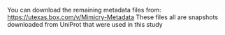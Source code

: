 You can download the remaining metadata files from: https://utexas.box.com/v/Mimicry-Metadata
These files all are snapshots downloaded from UniProt that were used in this study
